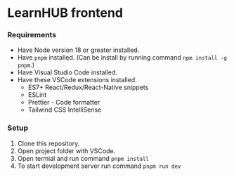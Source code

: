 # LearnHUB frontend

### Requirements
- Have Node version 18 or greater installed.
- Have `pnpm` installed. (Can be install by running command `npm install -g pnpm`.)
- Have Visual Studio Code installed.
- Have these VSCode extensions installed.
   - ES7+ React/Redux/React-Native snippets
   - ESLint
   - Prettier - Code formatter
   - Tailwind CSS IntelliSense
### Setup
1. Clone this repository.
2. Open project folder with VSCode.
3. Open termial and run command `pnpm install`
4. To start development server run command `pnpm run dev`


